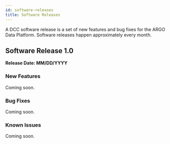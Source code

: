 ```yaml
---
id: software-releases
title: Software Releases
---
```


A DCC software release is a set of new features and bug fixes for the ARGO Data Platform. Software releases happen approximately every month. 

## Software Release 1.0 

**Release Date: MM/DD/YYYY**

### New Features 
Coming soon.

### Bug Fixes 
Coming soon.

### Known Issues 
Coming soon.